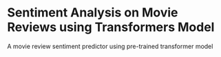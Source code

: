 # Sentiment Analysis on Movie Reviews using Transformers Model
A movie review sentiment predictor using pre-trained transformer model
